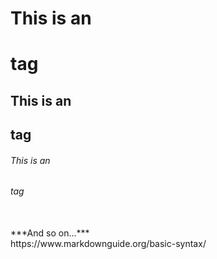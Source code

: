 # This is an <h1> tag
## This is an <h2> tag
###### This is an <h6> tag
<br/>
***And so on...***
<br/>
https://www.markdownguide.org/basic-syntax/